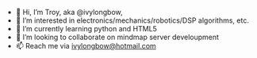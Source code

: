 - 👋 Hi, I’m Troy, aka @ivylongbow, 
- 👀 I’m interested in electronics/mechanics/robotics/DSP algorithms, etc.
- 🌱 I’m currently learning python and HTML5
- 💞️ I’m looking to collaborate on mindmap server develoupment
- 📫 Reach me via ivylongbow@hotmail.com 

<!---
ivylongbow/ivylongbow is a ✨ special ✨ repository because its `README.md` (this file) appears on your GitHub profile.
You can click the Preview link to take a look at your changes.
--->
